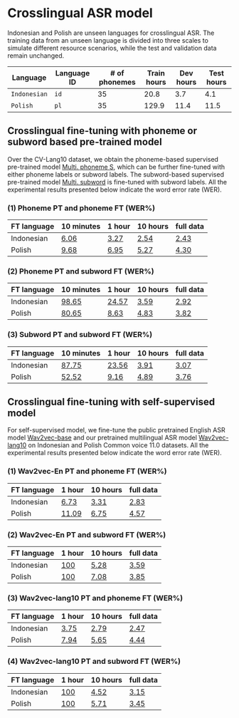 # Crosslingual ASR model

Indonesian and Polish are unseen languages for crosslingual ASR. The training data from an unseen language is divided into three scales to simulate different resource scenarios, while the test and validation data remain unchanged. 

| Language | Language ID | # of phonemes |Train hours | Dev hours | Test hours |
| ----------- | ----------- | ----------- | ----------- | ----------- | ----------- |
| `Indonesian` | `id` | 35 | 20.8 | 3.7 | 4.1 |
| `Polish` | `pl` | 35 | 129.9 | 11.4 | 11.5 |


## Crosslingual fine-tuning with phoneme or subword based pre-trained model
Over the CV-Lang10 dataset, we obtain the phoneme-based supervised pre-trained model [Multi. phoneme S](../Multilingual/Multi._phoneme_S/readme.md), which can be further fine-tuned with either phoneme labels or subword labels. The subword-based supervised pre-trained model [Multi. subword](../Multilingual/Multi._subword/readme.md) is fine-tuned with subword labels. All the experimental results presented below indicate the word error rate (WER).

### (1) Phoneme PT and phoneme FT (WER%)

| FT language | 10 minutes | 1 hour | 10 hours | full data |
| ------ | ------ | ------ | ------ | ------ |
| Indonesian | [6.06](./id/Multi._phoneme_ft_phoneme_10m/readme.md) | [3.27](./id/Multi._phoneme_ft_phoneme_1h/readme.md) | [2.54](./id/Multi._phoneme_ft_phoneme_10h/readme.md) | [2.43](./id/Multi._phoneme_ft_phoneme_20h/readme.md) |
| Polish | [9.68](./pl/Multi._phoneme_ft_phoneme_10m/readme.md) | [6.95](./pl/Multi._phoneme_ft_phoneme_1h/readme.md) | [5.27](./pl/Multi._phoneme_ft_phoneme_10h/readme.md) | [4.30](./pl/Multi._phoneme_ft_phoneme_130h/readme.md) |

### (2) Phoneme PT and subword FT (WER%)
| FT language | 10 minutes | 1 hour | 10 hours | full data |
| ------ | ------ | ------ | ------ | ------ |
| Indonesian | [98.65](./id/Multi._phoneme_ft_subword_10m/readme.md) | [24.57](./id/Multi._phoneme_ft_subword_1h/readme.md) | [3.59](./id/Multi._phoneme_ft_subword_10h/readme.md) | [2.92](./id/Multi._phoneme_ft_subword_20h/readme.md) |
| Polish | [80.65](./pl/Multi._phoneme_ft_subword_10m/readme.md) | [8.63](./pl/Multi._phoneme_ft_subword_1h/readme.md) | [4.83](./pl/Multi._phoneme_ft_subword_10h/readme.md) | [3.82](./pl/Multi._phoneme_ft_subword_130h/readme.md) |

### (3) Subword PT and subword FT (WER%)
| FT language | 10 minutes | 1 hour | 10 hours | full data |
| ------ | ------ | ------ | ------ | ------ |
| Indonesian | [87.75](./id/Multi._subword_ft_subword_10m/readme.md) | [23.56](./id/Multi._subword_ft_subword_1h/readme.md) | [3.91](./id/Multi._subword_ft_subword_10h/readme.md) | [3.07](./id/Multi._subword_ft_subword_20h/readme.md) |
| Polish | [52.52](./pl/Multi._subword_ft_subword_10m/readme.md) | [9.16](./pl/Multi._subword_ft_subword_1h/readme.md) | [4.89](./pl/Multi._subword_ft_subword_10h/readme.md) | [3.76](./pl/Multi._subword_ft_subword_130h/readme.md) |

## Crosslingual fine-tuning with self-supervised model
For self-supervised model, we fine-tune the public pretrained English ASR model [Wav2vec-base](https://huggingface.co/facebook/wav2vec2-base/tree/main) and our pretrained multilingual ASR model [Wav2vec-lang10](../Multilingual/Wav2vec-lang10/readme.md) on Indonesian and Polish Common voice 11.0 datasets. All the experimental results presented below indicate the word error rate (WER).

### (1) Wav2vec-En PT and phoneme FT (WER%)
| FT language | 1 hour | 10 hours | full data |
| ------ | ------ | ------ | ------ |
| Indonesian | [6.73](./id/Wav2vec-En_ft_phoneme_1h/readme.md) | [3.31](./id/Wav2vec-En_ft_phoneme_10h/readme.md) | [2.83](./id/Wav2vec-En_ft_phoneme_20h/readme.md) |
| Polish | [11.09](./pl/Wav2vec-En_ft_phoneme_1h/readme.md) | [6.75](./pl/Wav2vec-En_ft_phoneme_10h/readme.md) | [4.57](./pl/Wav2vec-En_ft_phoneme_130h/readme.md) |

### (2) Wav2vec-En PT and subword FT (WER%)
| FT language | 1 hour | 10 hours | full data |
| ------ | ------ | ------ | ------ |
| Indonesian | [100](./id/Wav2vec-En_ft_subword_1h/readme.md) | [5.28](./id/Wav2vec-En_ft_subword_10h/readme.md) | [3.59](./id/Wav2vec-En_ft_subword_20h/readme.md) |
| Polish | [100](./pl/Wav2vec-En_ft_subword_1h/readme.md) | [7.08](./pl/Wav2vec-En_ft_subword_10h/readme.md) | [3.85](./pl/Wav2vec-En_ft_subword_130h/readme.md) |

### (3) Wav2vec-lang10 PT and phoneme FT (WER%)
| FT language | 1 hour | 10 hours | full data |
| ------ | ------ | ------ | ------ |
| Indonesian | [3.75](./id/Wav2vec-lang10_ft_phoneme_1h/readme.md) | [2.79](./id/Wav2vec-lang10_ft_phoneme_10h/readme.md) | [2.47](./id/Wav2vec-lang10_ft_phoneme_20h/readme.md) |
| Polish | [7.94](./pl/Wav2vec-lang10_ft_phoneme_1h/readme.md) | [5.65](./pl/Wav2vec-lang10_ft_phoneme_10h/readme.md) | [4.44](./pl/Wav2vec-lang10_ft_phoneme_130h/readme.md) |

### (4) Wav2vec-lang10 PT and subword FT (WER%)
| FT language | 1 hour | 10 hours | full data |
| ------ | ------ | ------ | ------ |
| Indonesian | [100](./id/Wav2vec-lang10_ft_subword_1h/readme.md) | [4.52](./id/Wav2vec-lang10_ft_subword_10h/readme.md) | [3.15](./id/Wav2vec-lang10_ft_subword_20h/readme.md) |
| Polish | [100](./pl/Wav2vec-lang10_ft_subword_1h/readme.md) | [5.71](./pl/Wav2vec-lang10_ft_subword_10h/readme.md) | [3.45](./pl/Wav2vec-lang10_ft_subword_130h/readme.md) |